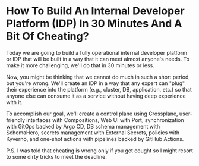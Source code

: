 # How To Build An Internal Developer Platform (IDP) In 30 Minutes And A Bit Of Cheating?

Today we are going to build a fully operational internal developer platform or IDP that will be built in a way that it can meet almost anyone's needs. To make it more challenging, we'll do that in 30 minutes or less.

Now, you might be thinking that we cannot do much in such a short period, but you're wrong. We'll create an IDP in a way that any expert can "plug" their experience into the platform (e.g., cluster, DB, application, etc.) so that anyone else can consume it as a service without having deep experience with it.

To accomplish our goal, we'll create a control plane using Crossplane, user-friendly interfaces with Compositions, Web UI with Port, synchronization with GitOps backed by Argo CD, DB schema management with SchemaHero, secrets management with External Secrets, policies with Kyverno, and one-shot actions with pipelines backed by GitHub Actions.

P.S. I was told that cheating is wrong only if you get cought so I might resort to some dirty tricks to meet the deadline.
